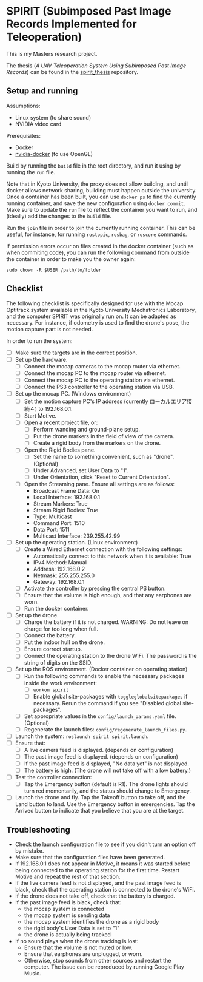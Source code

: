 # SPIRIT (Subimposed Past Image Records Implemented for Teleoperation)

This is my Masters research project.

The thesis (*A UAV Teleoperation System Using Subimposed Past Image Records*) can be found in the [spirit_thesis](https://github.com/masasin/spirit_thesis) repository.

## Setup and running

Assumptions:

* Linux system (to share sound)
* NVIDIA video card

Prerequisites:
* Docker
* [nvidia-docker](https://github.com/NVIDIA/nvidia-docker) (to use OpenGL)

Build by running the `build` file in the root directory, and run it using by running the `run` file.

Note that in Kyoto University, the proxy does not allow building, and until docker allows network sharing, building must happen outside the university.
Once a container has been built, you can use `docker ps` to find the currently running container, and save the new configuration using `docker commit`.
Make sure to update the `run` file to reflect the container you want to run, and (ideally) add the changes to the `build` file.

Run the `join` file in order to join the currently running container.
This can be useful, for instance, for running `rostopic`, `rosbag`, or `roscore` commands.

If permission errors occur on files created in the docker container (such as when commiting code), you can run the following command from outside the container in order to make you the owner again:

    sudo chown -R $USER /path/to/folder

## Checklist

The following checklist is specifically designed for use with the Mocap Optitrack system available in the Kyoto University Mechatronics Laboratory, and the computer SPIRIT was originally run on.
It can be adapted as necessary.
For instance, if odometry is used to find the drone's pose, the motion capture part is not needed.

In order to run the system:

* [ ] Make sure the targets are in the correct position.
* [ ] Set up the hardware.
  * [ ] Connect the mocap cameras to the mocap router via ethernet.
  * [ ] Connect the mocap PC to the mocap router via ethernet.
  * [ ] Connect the mocap PC to the operating station via ethernet.
  * [ ] Connect the PS3 controller to the operating station via USB.
* [ ] Set up the mocap PC. (Windows environment)
  * [ ] Set the motion capture PC's IP address (currently ローカルエリア接続４) to 192.168.0.1.
  * [ ] Start Motive.
  * [ ] Open a recent project file, or:
    * [ ] Perform wanding and ground-plane setup.
    * [ ] Put the drone markers in the field of view of the camera.
    * [ ] Create a rigid body from the markers on the drone.
  * [ ] Open the Rigid Bodies pane.
    * [ ] Set the name to something convenient, such as "drone". (Optional)
    * [ ] Under Advanced, set User Data to "1".
    * [ ] Under Orientation, click "Reset to Current Orientation".
  * [ ] Open the Streaming pane. Ensure all settings are as follows:
    * Broadcast Frame Data: On
    * Local Interface: 192.168.0.1
    * Stream Markers: True
    * Stream Rigid Bodies: True
    * Type: Multicast
    * Command Port: 1510
    * Data Port: 1511
    * Multicast Interface: 239.255.42.99
* [ ] Set up the operating station. (Linux environment)
  * [ ] Create a Wired Ethernet connection with the following settings:
    * Automatically connect to this network when it is available: True
    * IPv4 Method: Manual
    * Address: 192.168.0.2
    * Netmask: 255.255.255.0
    * Gateway: 192.168.0.1
  * [ ] Activate the controller by pressing the central PS button.
  * [ ] Ensure that the volume is high enough, and that any earphones are worn.
  * [ ] Run the docker container.
* [ ] Set up the drone.
    * [ ] Charge the battery if it is not charged. WARNING: Do not leave on charge for too long when full.
    * [ ] Connect the battery. 
    * [ ] Put the indoor hull on the drone.
    * [ ] Ensure correct startup.
    * [ ] Connect the operating station to the drone WiFi. The password is the string of digits on the SSID.
* [ ] Set up the ROS environment. (Docker container on operating station)
  * [ ] Run the following commands to enable the necessary packages inside the work environment:
    * [ ] `workon spirit`
    * [ ] Enable global site-packages with `toggleglobalsitepackages` if necessary. Rerun the command if you see "Disabled global site-packages".
  * [ ] Set appropriate values in the `config/launch_params.yaml` file. (Optional)
  * [ ] Regenerate the launch files: `config/regenerate_launch_files.py`.
* [ ] Launch the system: `roslaunch spirit spirit.launch`.
* [ ] Ensure that:
  * [ ] A live camera feed is displayed. (depends on configuration)
  * [ ] The past image feed is displayed. (depends on configuration)
  * [ ] If the past image feed is displayed, "No data yet" is not displayed.
  * [ ] The battery is high. (The drone will not take off with a low battery.)
* [ ] Test the controller connection:
  * [ ] Tap the Emergency button (default is R1). The drone lights should turn red momentarily, and the status should change to Emergency.
* [ ] Launch the drone and fly. Tap the Takeoff button to take off, and the Land button to land. Use the Emergency button in emergencies. Tap the Arrived button to indicate that you believe that you are at the target.

## Troubleshooting

  * Check the launch configuration file to see if you didn't turn an option off by mistake.
  * Make sure that the configuration files have been generated.
  * If 192.168.0.1 does not appear in Motive, it means it was started before being connected to the operating station for the first time. Restart Motive and repeat the rest of that section.
  * If the live camera feed is not displayed, and the past image feed is black, check that the operating station is connected to the drone's WiFi.
  * If the drone does not take off, check that the battery is charged.
  * If the past image feed is black, check that:
    * the mocap system is connected
    * the mocap system is sending data
    * the mocap system identifies the drone as a rigid body
    * the rigid body's User Data is set to "1"
    * the drone is actually being tracked
  * If no sound plays when the drone tracking is lost:
    * Ensure that the volume is not muted or low.
    * Ensure that earphones are unplugged, or worn.
    * Otherwise, stop sounds from other sources and restart the computer. The issue can be reproduced by running Google Play Music.
